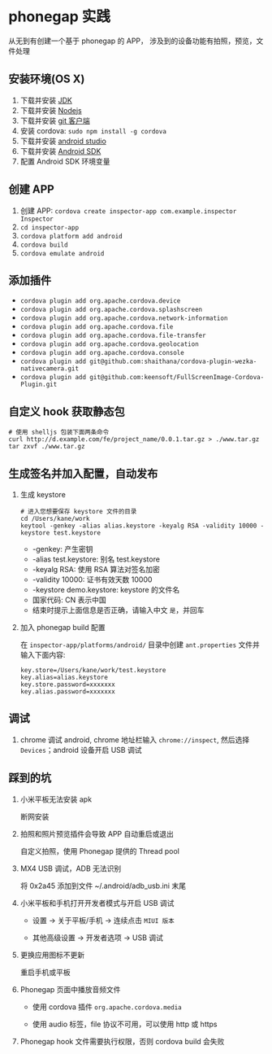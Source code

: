 # phonegap 实践

从无到有创建一个基于 phonegap 的 APP， 涉及到的设备功能有拍照，预览，文件处理

## 安装环境(OS X)

1. 下载并安装 [JDK](http://www.oracle.com/technetwork/cn/java/javase/downloads/index.html)
2. 下载并安装 [Nodejs](https://nodejs.org/)
3. 下载并安装 [git 客户端](http://git-scm.com/)
4. 安装 cordova: `sudo npm install -g cordova`
5. 下载并安装 [android studio](http://developer.android.com/tools/studio/index.html)
6. 下载并安装 [Android SDK](http://developer.android.com/sdk/index.html#Other)
7. 配置 Android SDK 环境变量

## 创建 APP

1. 创建 APP: `cordova create inspector-app com.example.inspector Inspector`
2. `cd inspector-app`
3. `cordova platform add android`
4. `cordova build`
5. `cordova emulate android`

## 添加插件

- `cordova plugin add org.apache.cordova.device`
- `cordova plugin add org.apache.cordova.splashscreen`
- `cordova plugin add org.apache.cordova.network-information`
- `cordova plugin add org.apache.cordova.file`
- `cordova plugin add org.apache.cordova.file-transfer`
- `cordova plugin add org.apache.cordova.geolocation`
- `cordova plugin add org.apache.cordova.console`
- `cordova plugin add git@github.com:shaithana/cordova-plugin-wezka-nativecamera.git`
- `cordova plugin add git@github.com:keensoft/FullScreenImage-Cordova-Plugin.git`

## 自定义 hook 获取静态包

    # 使用 shelljs 包装下面两条命令
    curl http://d.example.com/fe/project_name/0.0.1.tar.gz > ./www.tar.gz
    tar zxvf ./www.tar.gz

## 生成签名并加入配置，自动发布

1.  生成 keystore

        # 进入您想要保存 keystore 文件的目录
        cd /Users/kane/work
        keytool -genkey -alias alias.keystore -keyalg RSA -validity 10000 -keystore test.keystore

    - -genkey: 产生密钥
    - -alias test.keystore: 别名 test.keystore
    - -keyalg RSA: 使用 RSA 算法对签名加密
    - -validity 10000: 证书有效天数 10000
    - -keystore demo.keystore: keystore 的文件名
    - 国家代码: CN 表示中国
    - 结束时提示上面信息是否正确，请输入中文 `是`，并回车

2)  加入 phonegap build 配置

    在 `inspector-app/platforms/android/` 目录中创建 `ant.properties` 文件并输入下面内容:

        key.store=/Users/kane/work/test.keystore
        key.alias=alias.keystore
        key.store.password=xxxxxxx
        key.alias.password=xxxxxxx

## 调试

1. chrome 调试 android, chrome 地址栏输入 `chrome://inspect`, 然后选择 `Devices`；android 设备开启 USB 调试

## 踩到的坑

1. 小米平板无法安装 apk

   断网安装

2. 拍照和照片预览插件会导致 APP 自动重启或退出

   自定义拍照，使用 Phonegap 提供的 Thread pool

3. MX4 USB 调试，ADB 无法识别

   将 0x2a45 添加到文件 ~/.android/adb_usb.ini 末尾

4. 小米平板和手机打开开发者模式与开启 USB 调试

   - 设置 -> 关于平板/手机 -> 连续点击 `MIUI 版本`

   - 其他高级设置 -> 开发者选项 -> USB 调试

5. 更换应用图标不更新

   重启手机或平板

6. Phonegap 页面中播放音频文件

   - 使用 cordova 插件 `org.apache.cordova.media`

   - 使用 audio 标签，file 协议不可用，可以使用 http 或 https

7. Phonegap hook 文件需要执行权限，否则 cordova build 会失败
